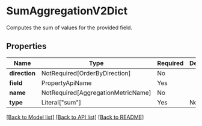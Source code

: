 # SumAggregationV2Dict

Computes the sum of values for the provided field.

## Properties
| Name | Type | Required | Description |
| ------------ | ------------- | ------------- | ------------- |
**direction** | NotRequired[OrderByDirection] | No |  |
**field** | PropertyApiName | Yes |  |
**name** | NotRequired[AggregationMetricName] | No |  |
**type** | Literal["sum"] | Yes | None |


[[Back to Model list]](../../README.md#documentation-for-models) [[Back to API list]](../../README.md#documentation-for-api-endpoints) [[Back to README]](../../README.md)
